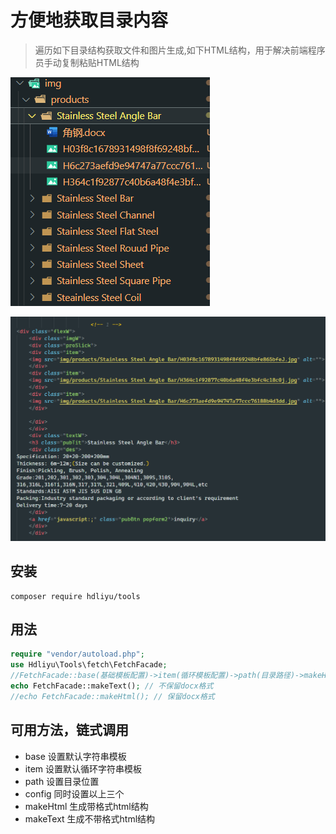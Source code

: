 # 方便地获取目录内容
> 遍历如下目录结构获取文件和图片生成,如下HTML结构，用于解决前端程序员手动复制粘贴HTML结构

![目录结构](dir.png)

![生成代码](preview.png)

## 安装
```shell
composer require hdliyu/tools
```

## 用法

```php
require "vendor/autoload.php";
use Hdliyu\Tools\fetch\FetchFacade;
//FetchFacade::base(基础模板配置)->item(循环模板配置)->path(目录路径)->makeHtml();//修改默认配置
echo FetchFacade::makeText(); // 不保留docx格式
//echo FetchFacade::makeHtml(); // 保留docx格式
```

## 可用方法，链式调用

- base 设置默认字符串模板
- item 设置默认循环字符串模板
- path 设置目录位置
- config 同时设置以上三个
- makeHtml 生成带格式html结构
- makeText 生成不带格式html结构